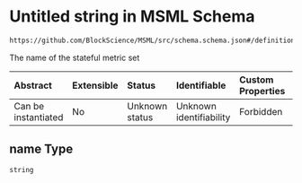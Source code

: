 # Untitled string in MSML Schema

```txt
https://github.com/BlockScience/MSML/src/schema.schema.json#/definitions/StatefulMetric/properties/name
```

The name of the stateful metric set

| Abstract            | Extensible | Status         | Identifiable            | Custom Properties | Additional Properties | Access Restrictions | Defined In                                                                                    |
| :------------------ | :--------- | :------------- | :---------------------- | :---------------- | :-------------------- | :------------------ | :-------------------------------------------------------------------------------------------- |
| Can be instantiated | No         | Unknown status | Unknown identifiability | Forbidden         | Allowed               | none                | [schema.schema.json\*](../../out/math_spec_mapping/schema.schema.json "open original schema") |

## name Type

`string`
